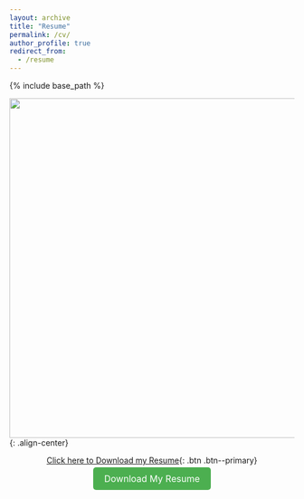 ```yaml
---
layout: archive
title: "Resume"
permalink: /cv/
author_profile: true
redirect_from:
  - /resume
---
```


{% include base_path %}

<img src = "https://deepubhatt.github.io/DeepakB_Resume.jpg" width = "600">{: .align-center}

<span style='text-align: center; display: block;'> [Click here to Download my Resume](https://deepubhatt.github.io/DeepakB_Resume.pdf){: .btn .btn--primary} </span>

<div style="text-align: center;">
  <a href="https://deepubhatt.github.io/DeepakB_Resume.pdf" style="background-color: #4CAF50; color: white; padding: 10px 20px; text-decoration: none; border-radius: 5px; font-size: 16px;">Download My Resume</a>
</div>
